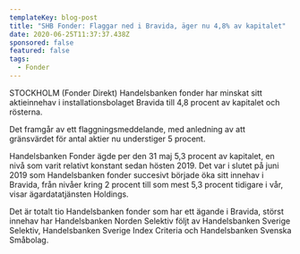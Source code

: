 ```yaml
---
templateKey: blog-post
title: "SHB Fonder: Flaggar ned i Bravida, äger nu 4,8% av kapitalet"
date: 2020-06-25T11:37:37.438Z
sponsored: false
featured: false
tags:
  - Fonder
---
```

STOCKHOLM (Fonder Direkt) Handelsbanken fonder har minskat sitt aktieinnehav i installationsbolaget Bravida till 4,8 procent av kapitalet och rösterna.

Det framgår av ett flaggningsmeddelande, med anledning av att gränsvärdet för antal aktier nu understiger 5 procent.

Handelsbanken Fonder ägde per den 31 maj 5,3 procent av kapitalet, en nivå som varit relativt konstant sedan hösten 2019. Det var i slutet på juni 2019 som Handelsbanken fonder succesivt började öka sitt innehav i Bravida, från nivåer kring 2 procent till som mest 5,3 procent tidigare i vår, visar ägardatatjänsten Holdings.

Det är totalt tio Handelsbanken fonder som har ett ägande i Bravida, störst innehav har Handelsbanken Norden Selektiv följt av Handelsbanken Sverige Selektiv, Handelsbanken Sverige Index Criteria och Handelsbanken Svenska Småbolag.
